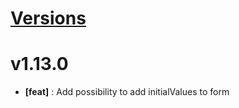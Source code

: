 # [Versions](https://github.com/Tracktor/treege-consumer/releases)

# v1.13.0
- **[feat]** : Add possibility to add initialValues to form
